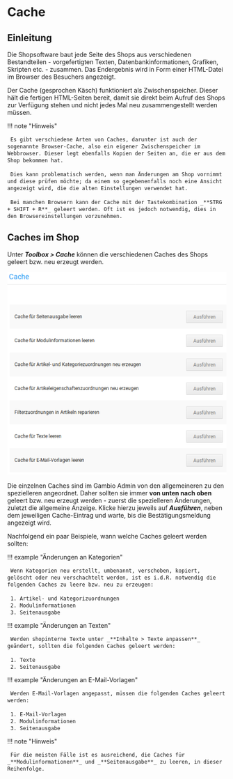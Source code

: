 # Cache

## Einleitung

Die Shopsoftware baut jede Seite des Shops  aus verschiedenen Bestandteilen - vorgefertigten Texten, Datenbankinformationen, Grafiken, Skripten etc. - zusammen. Das Endergebnis wird in Form einer HTML-Datei im Browser des Besuchers angezeigt.

Der Cache (gesprochen Käsch) funktioniert als Zwischenspeicher. Dieser hält die fertigen HTML-Seiten bereit, damit sie direkt beim Aufruf des Shops zur Verfügung stehen und nicht jedes Mal neu zusammengestellt werden müssen. 

!!! note "Hinweis"

	 Es gibt verschiedene Arten von Caches, darunter ist auch der sogenannte Browser-Cache, also ein eigener Zwischenspeicher im Webbrowser. Dieser legt ebenfalls Kopien der Seiten an, die er aus dem Shop bekommen hat. 

	 Dies kann problematisch werden, wenn man Änderungen am Shop vornimmt und diese prüfen möchte; da einem so gegebenenfalls noch eine Ansicht angezeigt wird, die die alten Einstellungen verwendet hat. 

	 Bei manchen Browsern kann der Cache mit der Tastekombination _**STRG + SHIFT + R**_ geleert werden. Oft ist es jedoch notwendig, dies in den Browsereinstellungen vorzunehmen.

## Caches im Shop

Unter _**Toolbox > Cache**_ können die verschiedenen Caches des Shops geleert bzw. neu erzeugt werden.

![](../../Bilder/Abb125_CacheLeeren_.png "Caches im Shop")




Die einzelnen Caches sind im Gambio Admin von den allgemeineren zu den spezielleren angeordnet. Daher sollten sie immer **von unten nach oben** geleert bzw. neu erzeugt werden - zuerst die spezielleren Änderungen, zuletzt die allgemeine Anzeige. Klicke hierzu jeweils auf _**Ausführen**_, neben dem jeweiligen Cache-Eintrag und warte, bis die Bestätigungsmeldung angezeigt wird.

Nachfolgend ein paar Beispiele, wann welche Caches geleert werden sollten:

!!! example "Änderungen an Kategorien"

	 Wenn Kategorien neu erstellt, umbenannt, verschoben, kopiert, gelöscht oder neu verschachtelt werden, ist es i.d.R. notwendig die folgenden Caches zu leere bzw. neu zu erzeugen:

	 1. Artikel- und Kategorizuordnungen
	 2. Modulinformationen
	 3. Seitenausgabe

!!! example "Änderungen an Texten"

	 Werden shopinterne Texte unter _**Inhalte > Texte anpassen**_ geändert, sollten die folgenden Caches geleert werden:

	 1. Texte
	 2. Seitenausgabe

!!! example "Änderungen an E-Mail-Vorlagen"

	 Werden E-Mail-Vorlagen angepasst, müssen die folgenden Caches geleert werden:

	 1. E-Mail-Vorlagen
	 2. Modulinformationen
	 3. Seitenausgabe



!!! note "Hinweis"

	 Für die meisten Fälle ist es ausreichend, die Caches für _**Modulinformationen**_ und _**Seitenausgabe**_ zu leeren, in dieser Reihenfolge.

